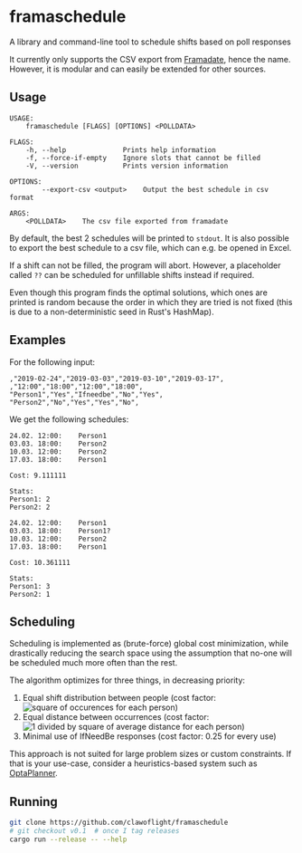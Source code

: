 # framaschedule
A library and command-line tool to schedule shifts based on poll responses

It currently only supports the CSV export from [Framadate](https://framadate.org/), hence the name.
However, it is modular and can easily be extended for other sources.

## Usage

```
USAGE:
    framaschedule [FLAGS] [OPTIONS] <POLLDATA>

FLAGS:
    -h, --help              Prints help information
    -f, --force-if-empty    Ignore slots that cannot be filled
    -V, --version           Prints version information

OPTIONS:
        --export-csv <output>    Output the best schedule in csv format

ARGS:
    <POLLDATA>    The csv file exported from framadate
```

By default, the best 2 schedules will be printed to `stdout`.
It is also possible to export the best schedule to a csv file, which can e.g. be opened in Excel.

If a shift can not be filled, the program will abort. However, a placeholder called `??` can be scheduled for unfillable shifts instead if required.

Even though this program finds the optimal solutions, which ones are printed is random because the order in which they are tried is not fixed (this is due to a non-deterministic seed in Rust's HashMap).

## Examples
For the following input:

``` csv
,"2019-02-24","2019-03-03","2019-03-10","2019-03-17",
,"12:00","18:00","12:00","18:00",
"Person1","Yes","Ifneedbe","No","Yes",
"Person2","No","Yes","Yes","No",
```

We get the following schedules:

```
24.02. 12:00:    Person1
03.03. 18:00:    Person2
10.03. 12:00:    Person2
17.03. 18:00:    Person1

Cost: 9.111111

Stats:
Person1: 2
Person2: 2

24.02. 12:00:    Person1
03.03. 18:00:    Person1?
10.03. 12:00:    Person2
17.03. 18:00:    Person1

Cost: 10.361111

Stats:
Person1: 3
Person2: 1

```


## Scheduling
Scheduling is implemented as (brute-force) global cost minimization, while drastically reducing the search space using the assumption that no-one will be scheduled much more often than the rest.

The algorithm optimizes for three things, in decreasing priority:

1. Equal shift distribution between people (cost factor: ![square of occurences for each person](http://www.sciweavers.org/upload/Tex2Img_1550579799/eqn.png))
2. Equal distance between occurrences (cost factor: ![1 divided by square of average distance for each person](http://www.sciweavers.org/upload/Tex2Img_1550579726/eqn.png))
3. Minimal use of IfNeedBe responses (cost factor: 0.25 for every use)

This approach is not suited for large problem sizes or custom constraints.
If that is your use-case, consider a heuristics-based system such as [OptaPlanner](https://www.optaplanner.org/).

## Running

```bash
git clone https://github.com/clawoflight/framaschedule
# git checkout v0.1  # once I tag releases
cargo run --release -- --help
```

